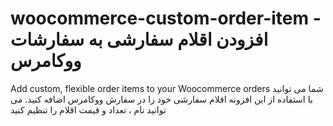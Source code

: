 # woocommerce-custom-order-item - افزودن اقلام سفارشی به سفارشات ووکامرس
Add custom, flexible order items to your Woocommerce orders
شما می توانید با استفاده از این افزونه اقلام سفارشی خود را در سفارش ووکامرس اضافه کنید. می توانید نام ، تعداد و قیمت اقلام را تنظیم کنید


